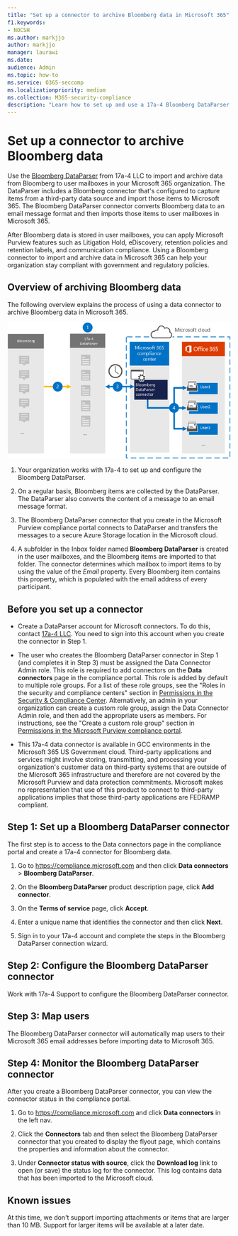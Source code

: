 ```yaml
---
title: "Set up a connector to archive Bloomberg data in Microsoft 365"
f1.keywords:
- NOCSH
ms.author: markjjo
author: markjjo
manager: laurawi
ms.date: 
audience: Admin
ms.topic: how-to
ms.service: O365-seccomp
ms.localizationpriority: medium
ms.collection: M365-security-compliance
description: "Learn how to set up and use a 17a-4 Bloomberg DataParser connector to import and archive Bloomberg data in Microsoft 365."
---
```


# Set up a connector to archive Bloomberg data

Use the [Bloomberg DataParser](https://www.17a-4.com/Bloomberg-dataparser/) from 17a-4 LLC to import and archive data from Bloomberg to user mailboxes in your Microsoft 365 organization. The DataParser includes a Bloomberg connector that's configured to capture items from a third-party data source and import those items to Microsoft 365. The Bloomberg DataParser connector converts Bloomberg data to an email message format and then imports those items to user mailboxes in Microsoft 365.

After Bloomberg data is stored in user mailboxes, you can apply Microsoft Purview features such as Litigation Hold, eDiscovery, retention policies and retention labels, and communication compliance. Using a Bloomberg connector to import and archive data in Microsoft 365 can help your organization stay compliant with government and regulatory policies.

## Overview of archiving Bloomberg data

The following overview explains the process of using a data connector to archive Bloomberg data in Microsoft 365.

![Archiving workflow for Bloomberg data from 17a-4.](../media/BloombergDataParserConnectorWorkflow.png)

1. Your organization works with 17a-4 to set up and configure the Bloomberg DataParser.

2. On a regular basis, Bloomberg items are collected by the DataParser. The DataParser also converts the content of a message to an email message format.

3. The Bloomberg DataParser connector that you create in the Microsoft Purview compliance portal connects to DataParser and transfers the messages to a secure Azure Storage location in the Microsoft cloud.

4. A subfolder in the Inbox folder named **Bloomberg DataParser** is created in the user mailboxes, and the Bloomberg items are imported to that folder. The connector determines which mailbox to import items to by using the value of the *Email* property. Every Bloomberg item contains this property, which is populated with the email address of every participant.

## Before you set up a connector

- Create a DataParser account for Microsoft connectors. To do this, contact [17a-4 LLC](https://www.17a-4.com/contact/). You need to sign into this account when you create the connector in Step 1.

- The user who creates the Bloomberg DataParser connector in Step 1 (and completes it in Step 3) must be assigned the Data Connector Admin role. This role is required to add connectors on the **Data connectors** page in the compliance portal. This role is added by default to multiple role groups. For a list of these role groups, see the "Roles in the security and compliance centers" section in [Permissions in the Security & Compliance Center](../security/office-365-security/permissions-in-the-security-and-compliance-center.md#roles-in-the-security--compliance-center). Alternatively, an admin in your organization can create a custom role group, assign the Data Connector Admin role, and then add the appropriate users as members. For instructions, see the "Create a custom role group" section in [Permissions in the Microsoft Purview compliance portal](microsoft-365-compliance-center-permissions.md#create-a-custom-role-group).

- This 17a-4 data connector is available in GCC environments in the Microsoft 365 US Government cloud. Third-party applications and services might involve storing, transmitting, and processing your organization's customer data on third-party systems that are outside of the Microsoft 365 infrastructure and therefore are not covered by the Microsoft Purview and data protection commitments. Microsoft makes no representation that use of this product to connect to third-party applications implies that those third-party applications are FEDRAMP compliant.

## Step 1: Set up a Bloomberg DataParser connector

The first step is to access to the Data connectors page in the compliance portal and create a 17a-4 connector for Bloomberg data.

1. Go to <https://compliance.microsoft.com> and then click **Data connectors** > **Bloomberg DataParser**.

2. On the **Bloomberg DataParser** product description page, click **Add connector**.

3. On the **Terms of service** page, click **Accept**.

4. Enter a unique name that identifies the connector and then click **Next**.

5. Sign in to your 17a-4 account and complete the steps in the Bloomberg DataParser connection wizard.

## Step 2: Configure the Bloomberg DataParser connector

Work with 17a-4 Support to configure the Bloomberg DataParser connector.

## Step 3: Map users

The Bloomberg DataParser connector will automatically map users to their Microsoft 365 email addresses before importing data to Microsoft 365.

## Step 4: Monitor the Bloomberg DataParser connector

After you create a Bloomberg DataParser connector, you can view the connector status in the compliance portal.

1. Go to <https://compliance.microsoft.com> and click **Data connectors** in the left nav.

2. Click the **Connectors** tab and then select the Bloomberg DataParser connector that you created to display the flyout page, which contains the properties and information about the connector.

3. Under **Connector status with source**, click the **Download log** link to open (or save) the status log for the connector. This log contains data that has been imported to the Microsoft cloud.

## Known issues

At this time, we don't support importing attachments or items that are larger than 10 MB. Support for larger items will be available at a later date.
